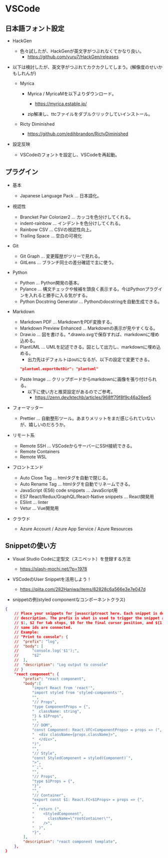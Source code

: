 # VSCode

## 日本語フォント設定

- HackGen
  - 色々試したが、HackGenが英文字がつぶれなくてかなり良い。
    - https://github.com/yuru7/HackGen/releases

- 以下は検討したが、英文字がつぶれてカクカクしてしまう。(解像度のせいかもしれんが)
  - Myrica
    - Myrica / MyricaMを以下よりダウンロード。
      - https://myrica.estable.jp/

    - zip解凍し、ttcファイルをダブルクリックしていインストール。

  - Ricty Diminished
    - https://github.com/edihbrandon/RictyDiminished

- 設定反映
  - VSCodeのフォントを設定し、VSCodeを再起動。

## プラグイン

- 基本
  - Japanese Language Pack ... 日本語化。

- 視認性
  - Brancket Pair Colorizer2 ... カッコを色分けしてくれる。
  - indent-rainbow ... インデントを色分けしてくれる。
  - Rainbow CSV ... CSVの視認性向上。
  - Trailing Space ... 空白の可視化

- Git
  - Git Graph ... 変更履歴がツリーで見れる。
  - GitLens ... ブランチ同士の差分確認で主に使う。

- Python
  - Python ... Python開発の基本。
  - Pylance ... 構文チェックや候補を頭良く表示する。今はPythonプラグインを入れると勝手に入る気がする。
  - Python Docstring Generator ... Pythonのdocstringを自動生成できる。

- Markdown
  - Markdown PDF ... MarkdownをPDF変換する。
  - Markdown Preview Enhanced ... Markdownの表示が見やすくなる。
  - Draw.io ... 図を書ける。*.drawio.svgで保存すれば、markdownに埋め込める。
  - PlantUML ... UMLを記述できる。図として出力し、markdownに埋め込める。
    - 出力先はデフォルトはoutになるが、以下の設定で変更できる。
    ```json
    "plantuml.exportOutDir": "plantuml"
    ```
  - Paste Image ... クリップボードからmarkdownに画像を張り付けられる。
    - 以下に使い方と推奨設定があるのでご参考。
      - https://zenn.dev/ktechb/articles/968ff79f8f9c46a26ee5

- フォーマッター
  - Prettier ... 自動整形ツール。あまりメリットをまだ感じられていないが、嬉しいのだろうか。

- リモート系
  - Remote SSH ... VSCodeからサーバーにSSH接続できる。
  - Remote Containers
  - Remote WSL

- フロントエンド
  - Auto Close Tag ... htmlタグを自動で閉じる。
  - Auto Rename Tag ... htmlタグを自動でリネームできる。
  - JavaScript (ES6) code snippets ... JavaScript用
  - ES7 React/Redux/GraphQL/React-Native snippets ... React開発用
  - ESlint ... linter
  - Vetur ... Vue開発用

- クラウド
  - Azure Account / Azure App Service / Azure Resources

## Snippetの使い方

- Visual Studio Codeに定型文（スニペット）を登録する方法
  - https://slash-mochi.net/?p=1978

- VSCodeのUser Snippetを活用しよう！
  - https://qiita.com/282Haniwa/items/82828c6a566e3e7e047d

- snippetの例(styled componentなコンポーネントクラス)
```json
{
	// Place your snippets for javascriptreact here. Each snippet is defined under a snippet name and has a prefix, body and 
	// description. The prefix is what is used to trigger the snippet and the body will be expanded and inserted. Possible variables are:
	// $1, $2 for tab stops, $0 for the final cursor position, and ${1:label}, ${2:another} for placeholders. Placeholders with the 
	// same ids are connected.
	// Example:
	// "Print to console": {
	// 	"prefix": "log",
	// 	"body": [
	// 		"console.log('$1');",
	// 		"$2"
	// 	],
	// 	"description": "Log output to console"
	// }
	"react component": {
		"prefix": "react component",
		"body":[
			"import React from 'react'",
			"import styled from 'styled-components'",
			"",
			"// Props",
			"type ComponentProps = {",
			"  className: string",
			"} & $1Props",
			"",
			"// DOM",
			"const Component: React.VFC<ComponentProps> = props => (",
			"  <div className={props.className}>",
			"  </div>",
			")",
			"",
			"// Style",
			"const StyledComponent = styled(Component)`",
			">",
			"`;",
			"",
			"// Props",
			"type $1Props = {",
			"}",
			"",
			"// Container",
			"export const $1: React.FC<$1Props> = props => {",
			"",
			"  return (",
			"    <StyledComponent",
			"      className=\"rootContainer\"",
			"    />",
			"  )",
			"}",
		],
		"description": "react component template",
	},
}
```

## 
